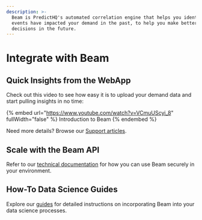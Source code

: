 ```yaml
---
description: >-
  Beam is PredictHQ's automated correlation engine that helps you identify what
  events have impacted your demand in the past, to help you make better
  decisions in the future.
---
```


# Integrate with Beam

## Quick Insights from the WebApp

Check out this video to see how easy it is to upload your demand data and start pulling insights in no time:

{% embed url="https://www.youtube.com/watch?v=VCmuUScyi_8" fullWidth="false" %}
Introduction to Beam
{% endembed %}

Need more details? Browse our [Support articles](https://app.gitbook.com/s/Ri9YaBiPckypV66Jggc2/beam-relevancy-engine/an-overview-of-beam-relevancy-engine).

## Scale with the Beam API

Refer to our [technical documentation](https://app.gitbook.com/s/kEFs8urDbSJqBmXUI3Lv/beam) for how you can use Beam securely in your environment.

## How-To Data Science Guides

Explore our [guides](../../getting-started/guides/beam-guides/) for detailed instructions on incorporating Beam into your data science processes.
